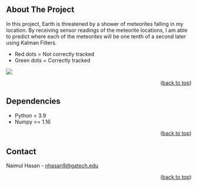 <a name="readme-top"></a>

<!-- ABOUT THE PROJECT -->
## About The Project
In this project, Earth is threatened by a shower of meteorites falling in my location. By receiving sensor readings of the meteorite locations, I am able to predict where each of the meteorites will be one tenth of a second later using Kalman Filters.

* Red dots = Not correctly tracked
* Green dots = Correctly tracked

<img src="https://github.com/PrimalNaimul/Meteorites/blob/main/Gif/Tuned.gif"/>

<p align="right">(<a href="#readme-top">back to top</a>)</p>

<!-- Dependencies -->
## Dependencies
* Python = 3.9
* Numpy >= 1.16

<p align="right">(<a href="#readme-top">back to top</a>)</p>

<!-- CONTACT -->
## Contact
Naimul Hasan - nhasan9@gatech.edu

<p align="right">(<a href="#readme-top">back to top</a>)</p>
